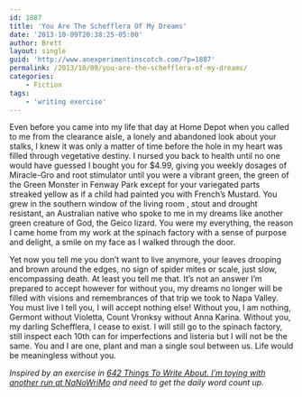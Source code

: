 ```yaml
---
id: 1887
title: 'You Are The Schefflera Of My Dreams'
date: '2013-10-09T20:38:25-05:00'
author: Brett
layout: single
guid: 'http://www.anexperimentinscotch.com/?p=1887'
permalink: /2013/10/09/you-are-the-schefflera-of-my-dreams/
categories:
    - Fiction
tags:
    - 'writing exercise'
---
```


Even before you came into my life that day at Home Depot when you called to me from the clearance aisle, a lonely and abandoned look about your stalks, I knew it was only a matter of time before the hole in my heart was filled through vegetative destiny. I nursed you back to health until no one would have guessed I bought you for $4.99, giving you weekly dosages of Miracle-Gro and root stimulator until you were a vibrant green, the green of the Green Monster in Fenway Park except for your variegated parts streaked yellow as if a child had painted you with French’s Mustard. You grew in the southern window of the living room , stout and drought resistant, an Australian native who spoke to me in my dreams like another green creature of God, the Geico lizard. You were my everything, the reason I came home from my work at the spinach factory with a sense of purpose and delight, a smile on my face as I walked through the door.

Yet now you tell me you don’t want to live anymore, your leaves drooping and brown around the edges, no sign of spider mites or scale, just slow, encompassing death. At least you tell me that. It’s not an answer I’m prepared to accept however for without you, my dreams no longer will be filled with visions and remembrances of that trip we took to Napa Valley. You must live I tell you, I will accept nothing else! Without you, I am nothing, Germont without Violetta, Count Vronksy without Anna Karina. Without you, my darling Schefflera, I cease to exist. I will still go to the spinach factory, still inspect each 10th can for imperfections and listeria but I will not be the same. You and I are one, plant and man a single soul between us. Life would be meaningless without you.

*Inspired by an exercise in [642 Things To Write About. I’m toying with another run at ](http://www.amazon.com/Things-Journal-Francisco-Writers-Grotto/dp/1452105448)[NaNoWriMo](http://nanowrimo.org/) and need to get the daily word count up.*